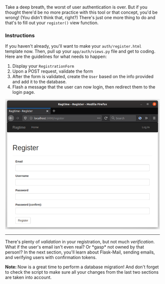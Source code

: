 Take a deep breath, the worst of user authentication is over. But if you thought there'd be no more practice with this tool or that concept, you'd be wrong! (You didn't think that, right?) There's just one more thing to do and that's to fill out your `register()` view function.

### Instructions

If you haven't already, you'll want to make your `auth/register.html` template now. Then, pull up your `app/auth/views.py` file and get to coding. Here are the guidelines for what needs to happen:

1. Display your `RegistrationForm`
2. Upon a POST request, validate the form
3. After the form is validated, create the `User` based on the info provided and add it to the database.
4. Flash a message that the user can now login, then redirect them to the login page.

![What your registration form might look like](../images/registration_form.png)
___

There's plenty of *validation* in your registration, but not much *verification*. What if the user's email isn't even real? Or \*gasp\* not owned by that person!? In the next section, you'll learn about Flask-Mail, sending emails, and verifying users with confirmation tokens.

<div class="alert alert-warning" role="alert"><strong>Note: </strong>Now is a great time to perform a database migration! And don't forget to check the script to make sure all your changes from the last two sections are taken into account.</div>
